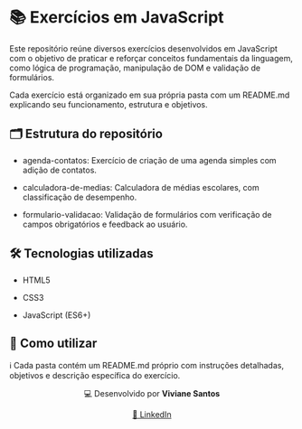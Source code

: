 # 📚 Exercícios em JavaScript
<div>
  <p>Este repositório reúne diversos exercícios desenvolvidos em JavaScript com o objetivo de praticar e reforçar conceitos fundamentais da linguagem, como lógica de programação, manipulação de DOM e validação de formulários.</p>
  <p>Cada exercício está organizado em sua própria pasta com um README.md explicando seu funcionamento, estrutura e objetivos.</p>
  
  ## 🗂 Estrutura do repositório
- agenda-contatos: Exercício de criação de uma agenda simples com adição de contatos.

- calculadora-de-medias: Calculadora de médias escolares, com classificação de desempenho.

- formulario-validacao: Validação de formulários com verificação de campos obrigatórios e feedback ao usuário.

## 🛠 Tecnologias utilizadas
- HTML5

- CSS3

- JavaScript (ES6+)
## 🚀 Como utilizar
<p>ℹ️ Cada pasta contém um README.md próprio com instruções detalhadas, objetivos e descrição específica do exercício.</p>

</div>
<div align="center">
  <p>💻 Desenvolvido por <strong>Viviane Santos</strong></p>
  <p>
    <a href="https://www.linkedin.com/in/vsantosj" target="_blank">
      🔗 LinkedIn
    </a>
  </p>
</div>
